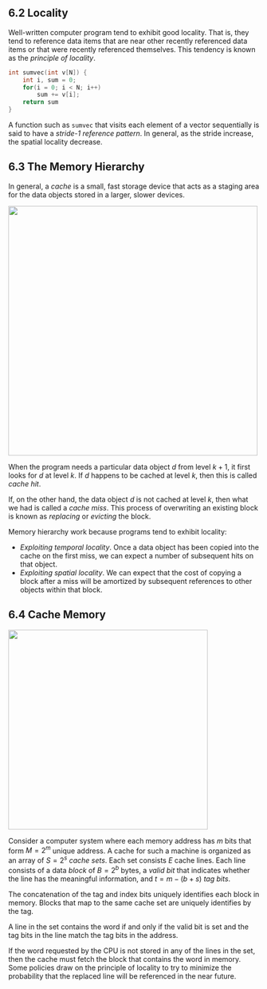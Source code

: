 ## 6.2 Locality

Well-written computer program tend to exhibit good locality. That is, they tend to reference data items that are near other recently referenced data items or that were recently referenced themselves. This tendency is known as the *principle of locality*. 

```c++
int sumvec(int v[N]) {
	int i, sum = 0;
	for(i = 0; i < N; i++)
		sum += v[i];
	return sum
}
```

A function such as `sumvec` that visits each element of a vector sequentially is said to have a *stride-1 reference pattern*. In general, as the stride increase, the spatial locality decrease. 

## 6.3 The Memory Hierarchy

In general, a *cache* is a small, fast storage device that acts as a staging area for the data objects stored in a larger, slower devices. 

<img src = "C:\Users\16549\AppData\Roaming\Typora\typora-user-images\image-20240919171528615.png" width = 500>

When the program needs a particular data object $d$ from level $k+1$, it first looks for $d$ at level $k$. If $d$ happens to be cached at level $k$, then this is called *cache hit*. 

If, on the other hand,  the data object $d$ is not cached at level $k$, then what we had is called a *cache miss*. This process of overwriting an existing block is known as *replacing* or *evicting* the block. 

Memory hierarchy work because programs tend to exhibit locality: 

- *Exploiting temporal locality*. Once a data object has been copied into the cache on the first miss, we can expect a number of subsequent hits on that object. 
- *Exploiting spatial locality*. We can expect that the cost of copying a block after a miss will be amortized by subsequent references to other objects within that block. 

## 6.4 Cache Memory

<img src = "C:\Users\16549\AppData\Roaming\Typora\typora-user-images\image-20240919174118873.png" width = "400">

Consider a computer system where each memory address has $m$ bits that form $M = 2^m$ unique address. A cache for such a machine is organized as an array of $S = 2^s$ *cache sets*. Each set consists $E$ cache lines. Each line consists of a data *block* of $B = 2^b$ bytes, a *valid bit* that indicates whether the line has the meaningful information, and $t = m-(b+s)$ *tag bits*. 

The concatenation of the tag and index bits uniquely identifies each block in memory. Blocks that map to the same cache set are uniquely identifies by the tag. 

A line in the set contains the word if and only if the valid bit is set and the tag bits in the line match the tag bits in the address. 

If the word requested by the CPU is not stored in any of the lines in the set, then the cache must fetch the block that contains the word in memory. Some policies draw on the principle of locality to try to minimize the probability that the replaced line will be referenced in the near future.

